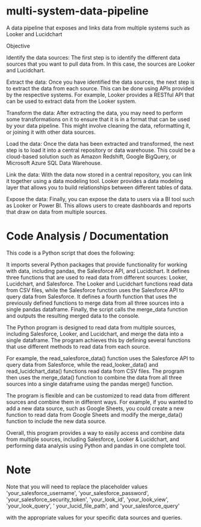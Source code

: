 # multi-system-data-pipeline
A data pipeline that exposes and links data from multiple systems such as Looker and Lucidchart 

 Objective
 
Identify the data sources: The first step is to identify the different data sources that you want to pull data from. In this case, the sources are Looker and Lucidchart.

Extract the data: Once you have identified the data sources, the next step is to extract the data from each source. This can be done using APIs provided by the respective systems. For example, Looker provides a RESTful API that can be used to extract data from the Looker system.

Transform the data: After extracting the data, you may need to perform some transformations on it to ensure that it is in a format that can be used by your data pipeline. This might involve cleaning the data, reformatting it, or joining it with other data sources.

Load the data: Once the data has been extracted and transformed, the next step is to load it into a central repository or data warehouse. This could be a cloud-based solution such as Amazon Redshift, Google BigQuery, or Microsoft Azure SQL Data Warehouse.

Link the data: With the data now stored in a central repository, you can link it together using a data modeling tool. Looker provides a data modeling layer that allows you to build relationships between different tables of data.

Expose the data: Finally, you can expose the data to users via a BI tool such as Looker or Power BI. This allows users to create dashboards and reports that draw on data from multiple sources.

# Code Analysis / Documentation

This code is a Python script that does the following:

It imports several Python packages that provide functionality for working with data, including pandas, the Salesforce API, and Lucidchart.
It defines three functions that are used to read data from different sources: Looker, Lucidchart, and Salesforce. The Looker and Lucidchart functions read data from CSV files, while the Salesforce function uses the Salesforce API to query data from Salesforce.
It defines a fourth function that uses the previously defined functions to merge data from all three sources into a single pandas dataframe.
Finally, the script calls the merge_data function and outputs the resulting merged data to the console.

The Python program is designed to read data from multiple sources, including Salesforce, Looker, and Lucidchart, and merge the data into a single dataframe. The program achieves this by defining several functions that use different methods to read data from each source.

For example, the read_salesforce_data() function uses the Salesforce API to query data from Salesforce, while the read_looker_data() and read_lucidchart_data() functions read data from CSV files. The program then uses the merge_data() function to combine the data from all three sources into a single dataframe using the pandas merge() function.

The program is flexible and can be customized to read data from different sources and combine them in different ways. For example, if you wanted to add a new data source, such as Google Sheets, you could create a new function to read data from Google Sheets and modify the merge_data() function to include the new data source.

Overall, this program provides a way to easily access and combine data from multiple sources, including Salesforce, Looker & Lucidchart, and performing data analysis using Python and pandas in one complete tool.

# Note

Note that you will need to replace the placeholder values 
'your_salesforce_username', 
'your_salesforce_password', 
'your_salesforce_security_token', 
'your_look_id', 
'your_look_view', 
'your_look_query', '
your_lucid_file_path', 
and 
'your_salesforce_query' 

with the appropriate values for your specific data sources and queries.
